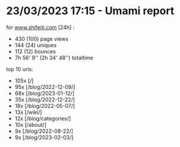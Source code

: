 # 23/03/2023 17:15 - Umami report
for www.shifeiti.com [24h] :

 - 430 (100) page views
 - 144 (24) uniques
 - 112 (12) bounces
 - 7h 56' 9'' (2h 34' 48'') totaltime


top 10 urls:
 - 105x [/]
 - 95x [/blog/2022-12-09/]
 - 68x [/blog/2023-01-12/]
 - 35x [/blog/2022-12-22/]
 - 18x [/blog/2022-05-07/]
 - 13x [/wiki/]
 - 12x [/blog/categories/]
 - 10x [/about/]
 - 9x [/blog/2022-08-22/]
 - 9x [/blog/2023-02-03/]


